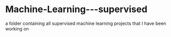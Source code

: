 # Machine-Learning---supervised
a folder containing all supervised machine learning projects that I have been working on 
